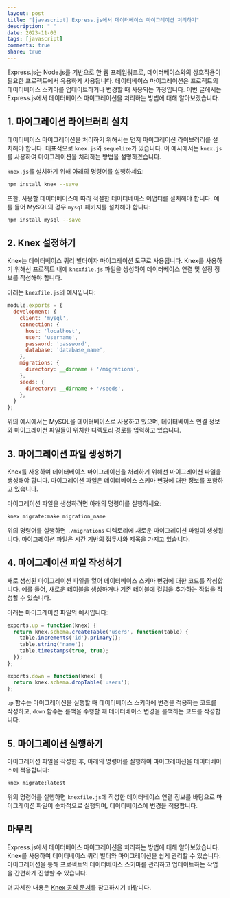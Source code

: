 ```yaml
---
layout: post
title: "[javascript] Express.js에서 데이터베이스 마이그레이션 처리하기"
description: " "
date: 2023-11-03
tags: [javascript]
comments: true
share: true
---
```


Express.js는 Node.js를 기반으로 한 웹 프레임워크로, 데이터베이스와의 상호작용이 필요한 프로젝트에서 유용하게 사용됩니다. 데이터베이스 마이그레이션은 프로젝트의 데이터베이스 스키마를 업데이트하거나 변경할 때 사용되는 과정입니다. 이번 글에서는 Express.js에서 데이터베이스 마이그레이션을 처리하는 방법에 대해 알아보겠습니다.

## 1. 마이그레이션 라이브러리 설치

데이터베이스 마이그레이션을 처리하기 위해서는 먼저 마이그레이션 라이브러리를 설치해야 합니다. 대표적으로 `knex.js`와 `sequelize`가 있습니다. 이 예시에서는 `knex.js`를 사용하여 마이그레이션을 처리하는 방법을 설명하겠습니다. 

`knex.js`를 설치하기 위해 아래의 명령어를 실행하세요:

```bash
npm install knex --save
```

또한, 사용할 데이터베이스에 따라 적절한 데이터베이스 어댑터를 설치해야 합니다. 예를 들어 MySQL의 경우 `mysql` 패키지를 설치해야 합니다:

```bash
npm install mysql --save
```

## 2. Knex 설정하기

Knex는 데이터베이스 쿼리 빌더이자 마이그레이션 도구로 사용됩니다. Knex를 사용하기 위해선 프로젝트 내에 `knexfile.js` 파일을 생성하여 데이터베이스 연결 및 설정 정보를 작성해야 합니다.

아래는 `knexfile.js`의 예시입니다:

```javascript
module.exports = {
  development: {
    client: 'mysql',
    connection: {
      host: 'localhost',
      user: 'username',
      password: 'password',
      database: 'database_name',
    },
    migrations: {
      directory: __dirname + '/migrations',
    },
    seeds: {
      directory: __dirname + '/seeds',
    },
  }
};
```

위의 예시에서는 MySQL을 데이터베이스로 사용하고 있으며, 데이터베이스 연결 정보와 마이그레이션 파일들이 위치한 디렉토리 경로를 입력하고 있습니다.

## 3. 마이그레이션 파일 생성하기

Knex를 사용하여 데이터베이스 마이그레이션을 처리하기 위해선 마이그레이션 파일을 생성해야 합니다. 마이그레이션 파일은 데이터베이스 스키마 변경에 대한 정보를 포함하고 있습니다.

마이그레이션 파일을 생성하려면 아래의 명령어를 실행하세요:

```bash
knex migrate:make migration_name
```

위의 명령어를 실행하면 `./migrations` 디렉토리에 새로운 마이그레이션 파일이 생성됩니다. 마이그레이션 파일은 시간 기반의 접두사와 제목을 가지고 있습니다.

## 4. 마이그레이션 파일 작성하기

새로 생성된 마이그레이션 파일을 열어 데이터베이스 스키마 변경에 대한 코드를 작성합니다. 예를 들어, 새로운 테이블을 생성하거나 기존 테이블에 컬럼을 추가하는 작업을 작성할 수 있습니다.

아래는 마이그레이션 파일의 예시입니다:

```javascript
exports.up = function(knex) {
  return knex.schema.createTable('users', function(table) {
    table.increments('id').primary();
    table.string('name');
    table.timestamps(true, true);
  });
};

exports.down = function(knex) {
  return knex.schema.dropTable('users');
};
```

`up` 함수는 마이그레이션을 실행할 때 데이터베이스 스키마에 변경을 적용하는 코드를 작성하고, `down` 함수는 롤백을 수행할 때 데이터베이스 변경을 롤백하는 코드를 작성합니다.

## 5. 마이그레이션 실행하기

마이그레이션 파일을 작성한 후, 아래의 명령어를 실행하여 마이그레이션을 데이터베이스에 적용합니다:

```bash
knex migrate:latest
```

위의 명령어를 실행하면 `knexfile.js`에 작성한 데이터베이스 연결 정보를 바탕으로 마이그레이션 파일이 순차적으로 실행되며, 데이터베이스에 변경을 적용합니다.

## 마무리

Express.js에서 데이터베이스 마이그레이션을 처리하는 방법에 대해 알아보았습니다. Knex를 사용하여 데이터베이스 쿼리 빌더와 마이그레이션을 쉽게 관리할 수 있습니다. 마이그레이션을 통해 프로젝트의 데이터베이스 스키마를 관리하고 업데이트하는 작업을 간편하게 진행할 수 있습니다.

더 자세한 내용은 [Knex 공식 문서](http://knexjs.org/)를 참고하시기 바랍니다.